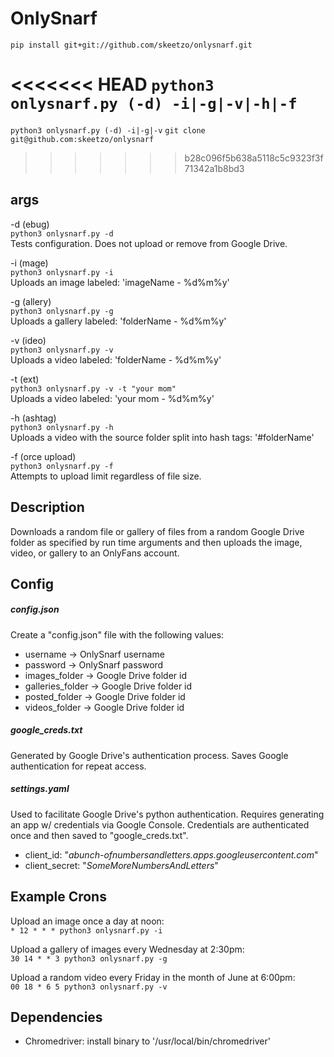 # OnlySnarf
  
`pip install git+git://github.com/skeetzo/onlysnarf.git`

<<<<<<< HEAD
`python3 onlysnarf.py (-d) -i|-g|-v|-h|-f`
=======
`python3 onlysnarf.py (-d) -i|-g|-v`
`git clone git@github.com:skeetzo/onlysnarf`
>>>>>>> b28c096f5b638a5118c5c9323f3f71342a1b8bd3

## args

-d (ebug)  
  `python3 onlysnarf.py -d`  
Tests configuration. Does not upload or remove from Google Drive.

-i (mage)  
  `python3 onlysnarf.py -i`  
Uploads an image labeled: 'imageName - %d%m%y'  

-g (allery)  
  `python3 onlysnarf.py -g`  
Uploads a gallery labeled: 'folderName - %d%m%y'  

-v (ideo)  
  `python3 onlysnarf.py -v`  
Uploads a video labeled: 'folderName - %d%m%y'  

-t (ext)  
  `python3 onlysnarf.py -v -t "your mom"`  
Uploads a video labeled: 'your mom - %d%m%y'  

-h (ashtag)  
  `python3 onlysnarf.py -h`  
Uploads a video with the source folder split into hash tags: '#folderName'  

-f (orce upload)  
  `python3 onlysnarf.py -f`  
Attempts to upload limit regardless of file size. 

## Description

Downloads a random file or gallery of files from a random Google Drive folder as specified by run time arguments and then uploads the image, video, or gallery to an OnlyFans account.

## Config
##### config.json  
Create a "config.json" file with the following values:
  * username -> OnlySnarf username  
  * password -> OnlySnarf password  
  * images_folder -> Google Drive folder id  
  * galleries_folder -> Google Drive folder id  
  * posted_folder -> Google Drive folder id  
  * videos_folder -> Google Drive folder id  

##### google_creds.txt   
Generated by Google Drive's authentication process. Saves Google authentication for repeat access.

##### settings.yaml  
Used to facilitate Google Drive's python authentication. Requires generating an app w/ credentials via Google Console. Credentials are authenticated once and then saved to "google_creds.txt". 

  * client_id: "*abunch-ofnumbersandletters.apps.googleusercontent.com*"  
  * client_secret: "*SomeMoreNumbersAndLetters*"

## Example Crons  

Upload an image once a day at noon:  
  `* 12 * * * python3 onlysnarf.py -i`

Upload a gallery of images every Wednesday at 2:30pm:  
  `30 14 * * 3 python3 onlysnarf.py -g`

Upload a random video every Friday in the month of June at 6:00pm:  
  `00 18 * 6 5 python3 onlysnarf.py -v`

## Dependencies
  * Chromedriver: install binary to '/usr/local/bin/chromedriver'